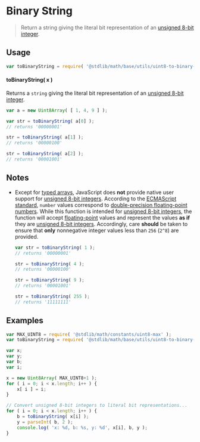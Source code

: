 Binary String
===

> Return a string giving the literal bit representation of an [unsigned 8-bit integer][integer].


<section class="usage">

## Usage

``` javascript
var toBinaryString = require( '@stdlib/math/base/utils/uint8-to-binary-string' );
```

#### toBinaryString( x )

Returns a `string` giving the literal bit representation of an [unsigned 8-bit integer][integer].

``` javascript
var a = new Uint8Array( [ 1, 4, 9 ] );

var str = toBinaryString( a[0] );
// returns '00000001'

str = toBinaryString( a[1] );
// returns '00000100'

str = toBinaryString( a[2] );
// returns '00001001'
```

</section>

<!-- /.usage -->


<section class="notes">

## Notes

* Except for [typed arrays][typed-arrays], JavaScript does __not__ provide native user support for [unsigned 8-bit integers][integer]. According to the [ECMAScript standard][ecma-262], `number` values correspond to [double-precision floating-point numbers][ieee754]. While this function is intended for [unsigned 8-bit integers][integer], the function will accept [floating-point][ieee754] values and represent the values __as if__ they are [unsigned 8-bit integers][integer]. Accordingly, care __should__ be taken to ensure that __only__ nonnegative integer values less than `256` (`2^8`) are provided.

    ``` javascript
    var str = toBinaryString( 1 );
    // returns '00000001'

    str = toBinaryString( 4 );
    // returns '00000100'

    str = toBinaryString( 9 );
    // returns '00001001'

    str = toBinaryString( 255 );
    // returns '11111111'
    ```

</section>

<!-- /.notes -->


<section class="examples">

## Examples

``` javascript
var MAX_UINT8 = require( '@stdlib/math/constants/uint8-max' );
var toBinaryString = require( '@stdlib/math/base/utils/uint8-to-binary-string' );

var x;
var y;
var b;
var i;

x = new Uint8Array( MAX_UINT8+1 );
for ( i = 0; i < x.length; i++ ) {
    x[ i ] = i;
}

// Convert unsigned 8-bit integers to literal bit representations...
for ( i = 0; i < x.length; i++ ) {
    b = toBinaryString( x[i] );
    y = parseInt( b, 2 );
    console.log( 'x: %d, b: %s, y: %d', x[i], b, y );
}
```

</section>

<!-- /.examples -->


<section class="links">

[integer]: https://en.wikipedia.org/wiki/Integer_%28computer_science%29
[typed-arrays]: https://developer.mozilla.org/en-US/docs/Web/JavaScript/Typed_arrays
[ecma-262]: http://www.ecma-international.org/ecma-262/5.1/#sec-4.3.19
[ieee754]: https://en.wikipedia.org/wiki/IEEE_754-1985

</section>

<!-- /.links -->
